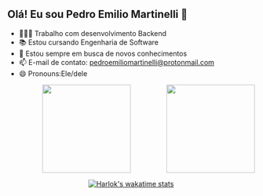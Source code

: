  ## Olá! Eu sou Pedro Emilio Martinelli 👋


- 👨🏻‍💻 Trabalho com desenvolvimento Backend
- 📚 Estou cursando Engenharia de Software 
- 🤔 Estou sempre em busca de novos conhecimentos
- 📫 E-mail de contato: pedroemiliomartinelli@protonmail.com
- 😄 Pronouns:Ele/dele

<div align="center">
  <a href="https://github.com/PedroEmilioMartinelli">
  <img  height="180em" src="https://github-readme-stats.vercel.app/api?username=PedroEmilioMartinelli&show_icons=true&theme=dark&include_all_commits=true&count_private=true"/>
  <img align="right" height="180em" src="https://github-readme-stats.vercel.app/api/top-langs/?username=PedroEmilioMartinelli&layout=compact&langs_count=16&theme=dark"/>
  
  [![Harlok's wakatime stats](https://github-readme-stats.vercel.app/api/wakatime?username=ffflabs)](https://github.com/PedroEmilioMartinelli/github-readme-stats)
